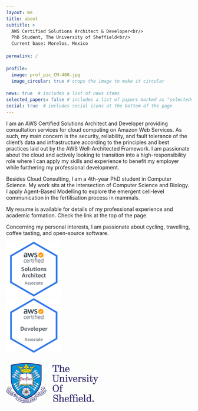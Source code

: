 ```yaml
---
layout: me
title: about
subtitle: >
  AWS Certified Solutions Architect & Developer<br/> 
  PhD Student, The University of Sheffield<br/>
  Current base: Morelos, Mexico

permalink: /

profile:
  image: prof_pic_CM-480.jpg
  image_circular: true # crops the image to make it circular

news: true  # includes a list of news items
selected_papers: false # includes a list of papers marked as "selected={true}"
social: true  # includes social icons at the bottom of the page
---
```


I am an AWS Certified Solutions Architect and Developer 
providing consultation services for cloud computing on Amazon Web Services. As 
such, my main concern is the security, reliability, and fault tolerance of the
client’s data and infrastructure according to the principles and best
practices laid out by the AWS Well-Architected Framework. 
I am passionate about the cloud and actively looking to transition into a 
high-responsibility role where I can apply my skills and experience to benefit 
my employer while furthering my professional development.

Besides Cloud Consulting, I am a 4th-year PhD student in Computer Science. My
work sits at the intersection of Computer Science and Biology. I apply Agent-Based
Modelling to explore the emergent cell-level communication in the fertilisation
process in mammals.

My resume is available for details of my professional experience and academic 
formation. Check the link at the top of the page.

Concerning my personal interests, I am passionate about cycling, travelling, 
coffee tasting, and open-source software.

<div class="row mt-3">
    <div class="col-sm mt-3 mt-md-0">
        <img src="assets/img/AWS-SolArchitect-Associate-2020.png" style="width:150px;">
    </div>
    <div class="col-sm mt-3 mt-md-0">
        <img src="assets/img/AWS-Developer-Associate-2020.png" style="width:150px">
    </div>
    <div class="col-sm mt-3 mt-md-0">
         <img src="assets/img/TUoS_logo.gif" style=" width:250px; margin-top:15px;">
    </div>
</div>
